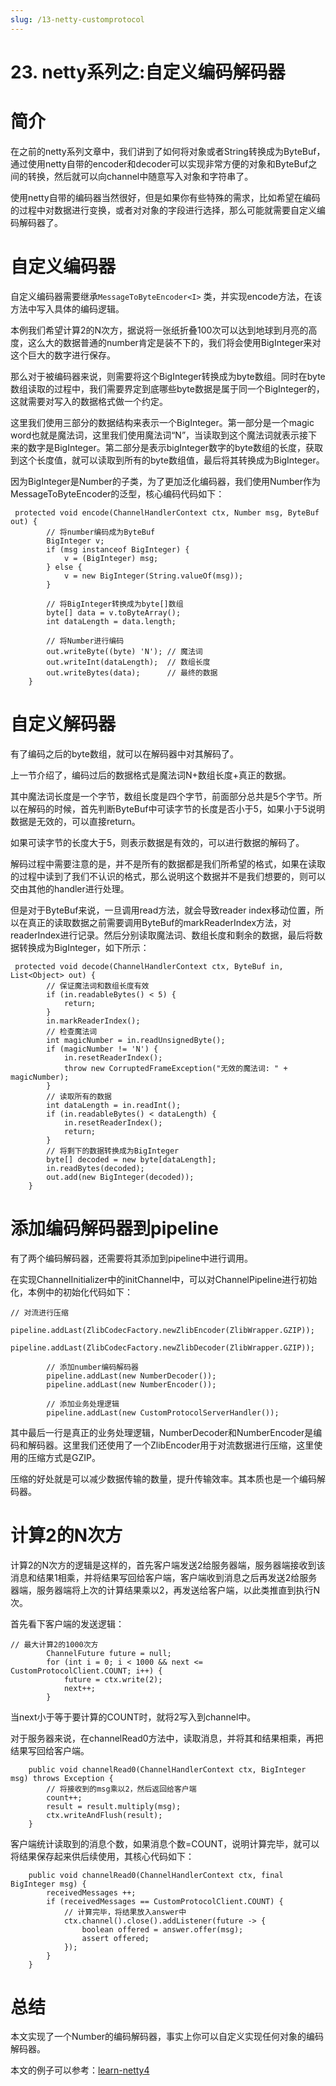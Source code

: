 ```yaml
---
slug: /13-netty-customprotocol
---
```


# 23. netty系列之:自定义编码解码器



# 简介

在之前的netty系列文章中，我们讲到了如何将对象或者String转换成为ByteBuf，通过使用netty自带的encoder和decoder可以实现非常方便的对象和ByteBuf之间的转换，然后就可以向channel中随意写入对象和字符串了。

使用netty自带的编码器当然很好，但是如果你有些特殊的需求，比如希望在编码的过程中对数据进行变换，或者对对象的字段进行选择，那么可能就需要自定义编码解码器了。

# 自定义编码器

自定义编码器需要继承`MessageToByteEncoder<I>` 类，并实现encode方法，在该方法中写入具体的编码逻辑。

本例我们希望计算2的N次方，据说将一张纸折叠100次可以达到地球到月亮的高度，这么大的数据普通的number肯定是装不下的，我们将会使用BigInteger来对这个巨大的数字进行保存。

那么对于被编码器来说，则需要将这个BigInteger转换成为byte数组。同时在byte数组读取的过程中，我们需要界定到底哪些byte数据是属于同一个BigInteger的，这就需要对写入的数据格式做一个约定。

这里我们使用三部分的数据结构来表示一个BigInteger。第一部分是一个magic word也就是魔法词，这里我们使用魔法词“N”，当读取到这个魔法词就表示接下来的数字是BigInteger。第二部分是表示bigInteger数字的byte数组的长度，获取到这个长度值，就可以读取到所有的byte数组值，最后将其转换成为BigInteger。

因为BigInteger是Number的子类，为了更加泛化编码器，我们使用Number作为MessageToByteEncoder的泛型，核心编码代码如下：

```
 protected void encode(ChannelHandlerContext ctx, Number msg, ByteBuf out) {
        // 将number编码成为ByteBuf
        BigInteger v;
        if (msg instanceof BigInteger) {
            v = (BigInteger) msg;
        } else {
            v = new BigInteger(String.valueOf(msg));
        }

        // 将BigInteger转换成为byte[]数组
        byte[] data = v.toByteArray();
        int dataLength = data.length;

        // 将Number进行编码
        out.writeByte((byte) 'N'); // 魔法词
        out.writeInt(dataLength);  // 数组长度
        out.writeBytes(data);      // 最终的数据
    }
```

# 自定义解码器

有了编码之后的byte数组，就可以在解码器中对其解码了。

上一节介绍了，编码过后的数据格式是魔法词N+数组长度+真正的数据。

其中魔法词长度是一个字节，数组长度是四个字节，前面部分总共是5个字节。所以在解码的时候，首先判断ByteBuf中可读字节的长度是否小于5，如果小于5说明数据是无效的，可以直接return。

如果可读字节的长度大于5，则表示数据是有效的，可以进行数据的解码了。

解码过程中需要注意的是，并不是所有的数据都是我们所希望的格式，如果在读取的过程中读到了我们不认识的格式，那么说明这个数据并不是我们想要的，则可以交由其他的handler进行处理。

但是对于ByteBuf来说，一旦调用read方法，就会导致reader index移动位置，所以在真正的读取数据之前需要调用ByteBuf的markReaderIndex方法，对readerIndex进行记录。然后分别读取魔法词、数组长度和剩余的数据，最后将数据转换成为BigInteger，如下所示：

```
 protected void decode(ChannelHandlerContext ctx, ByteBuf in, List<Object> out) {
        // 保证魔法词和数组长度有效
        if (in.readableBytes() < 5) {
            return;
        }
        in.markReaderIndex();
        // 检查魔法词
        int magicNumber = in.readUnsignedByte();
        if (magicNumber != 'N') {
            in.resetReaderIndex();
            throw new CorruptedFrameException("无效的魔法词: " + magicNumber);
        }
        // 读取所有的数据
        int dataLength = in.readInt();
        if (in.readableBytes() < dataLength) {
            in.resetReaderIndex();
            return;
        }
        // 将剩下的数据转换成为BigInteger
        byte[] decoded = new byte[dataLength];
        in.readBytes(decoded);
        out.add(new BigInteger(decoded));
    }
```

# 添加编码解码器到pipeline

有了两个编码解码器，还需要将其添加到pipeline中进行调用。

在实现ChannelInitializer中的initChannel中，可以对ChannelPipeline进行初始化，本例中的初始化代码如下：

```
// 对流进行压缩
        pipeline.addLast(ZlibCodecFactory.newZlibEncoder(ZlibWrapper.GZIP));
        pipeline.addLast(ZlibCodecFactory.newZlibDecoder(ZlibWrapper.GZIP));

        // 添加number编码解码器
        pipeline.addLast(new NumberDecoder());
        pipeline.addLast(new NumberEncoder());

        // 添加业务处理逻辑
        pipeline.addLast(new CustomProtocolServerHandler());
```

其中最后一行是真正的业务处理逻辑，NumberDecoder和NumberEncoder是编码和解码器。这里我们还使用了一个ZlibEncoder用于对流数据进行压缩，这里使用的压缩方式是GZIP。

压缩的好处就是可以减少数据传输的数量，提升传输效率。其本质也是一个编码解码器。

# 计算2的N次方

计算2的N次方的逻辑是这样的，首先客户端发送2给服务器端，服务器端接收到该消息和结果1相乘，并将结果写回给客户端，客户端收到消息之后再发送2给服务器端，服务器端将上次的计算结果乘以2，再发送给客户端，以此类推直到执行N次。

首先看下客户端的发送逻辑：

```
// 最大计算2的1000次方
        ChannelFuture future = null;
        for (int i = 0; i < 1000 && next <= CustomProtocolClient.COUNT; i++) {
            future = ctx.write(2);
            next++;
        }
```

当next小于等于要计算的COUNT时，就将2写入到channel中。

对于服务器来说，在channelRead0方法中，读取消息，并将其和结果相乘，再把结果写回给客户端。

```
    public void channelRead0(ChannelHandlerContext ctx, BigInteger msg) throws Exception {
        // 将接收到的msg乘以2，然后返回给客户端
        count++;
        result = result.multiply(msg);
        ctx.writeAndFlush(result);
    }
```

客户端统计读取到的消息个数，如果消息个数=COUNT，说明计算完毕，就可以将结果保存起来供后续使用，其核心代码如下：

```
    public void channelRead0(ChannelHandlerContext ctx, final BigInteger msg) {
        receivedMessages ++;
        if (receivedMessages == CustomProtocolClient.COUNT) {
            // 计算完毕，将结果放入answer中
            ctx.channel().close().addListener(future -> {
                boolean offered = answer.offer(msg);
                assert offered;
            });
        }
    }
```

# 总结

本文实现了一个Number的编码解码器，事实上你可以自定义实现任何对象的编码解码器。

本文的例子可以参考：[learn-netty4](https://github.com/ddean2009/learn-netty4)
